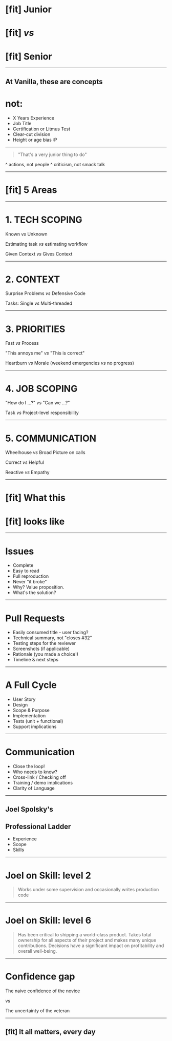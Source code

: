# [fit] Junior 
# [fit] _vs_
# [fit] Senior

---

## At Vanilla, these are concepts
# **not**:

* X Years Experience
* Job Title
* Certification or Litmus Test
* Clear-cut division
* Height or age bias :P

---

> "That's a very junior thing to do"

^ actions, not people
^ criticism, not smack talk

---

# [fit] 5 Areas

---

# 1. TECH SCOPING

Known *vs* Unknown

Estimating task *vs* estimating workflow

Given Context *vs* Gives Context

---

# 2. CONTEXT

Surprise Problems *vs* Defensive Code

Tasks: Single *vs* Multi-threaded

---

# 3. PRIORITIES 

Fast *vs* Process

"This annoys me" *vs* "This is correct"

Heartburn *vs* Morale 
(weekend emergencies *vs* no progress)

---

# 4. JOB SCOPING

"How do I ...?" *vs* "Can we ...?"

Task *vs* Project-level responsibility

---

# 5. COMMUNICATION

Wheelhouse *vs* Broad Picture on calls

Correct *vs* Helpful

Reactive *vs* Empathy

---

# [fit] What this 
# [fit] looks like

---

# __Issues__

* Complete
* Easy to read
* Full reproduction  
* Never "it broke"
* Why? Value proposition.
* What's the solution?

---

# __Pull Requests__

* Easily consumed title - user facing?
* Technical summary, not "closes #32"
* Testing steps for the reviewer
* Screenshots (if applicable)
* Rationale (you made a choice!)
* Timeline & next steps

---

# __A Full Cycle__

* User Story
* Design
* Scope & Purpose
* Implementation
* Tests (unit + functional)
* Support implications

---

# __Communication__

* Close the loop!
* Who needs to know?
* Cross-link / Checking off
* Training / demo implications
* Clarity of Language

---

## Joel Spolsky's 
## Professional Ladder

* Experience
* Scope
* Skills

---

# Joel on Skill: level 2

> Works under some supervision and occasionally writes production code

---

# Joel on Skill: level 6

> Has been critical to shipping a world-class product. Takes total ownership for all aspects of their project and makes many unique contributions. Decisions have a significant impact on profitability and overall well-being.

---

# Confidence gap

The naive confidence of the novice

vs

The uncertainty of the veteran

---

## [fit] It all matters, every day